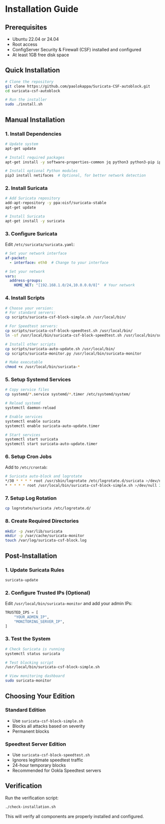 # Installation Guide

## Prerequisites

- Ubuntu 22.04 or 24.04
- Root access
- ConfigServer Security & Firewall (CSF) installed and configured
- At least 1GB free disk space

## Quick Installation

```bash
# Clone the repository
git clone https://github.com/paolokappa/Suricata-CSF-autoblock.git
cd suricata-csf-autoblock

# Run the installer
sudo ./install.sh
```

## Manual Installation

### 1. Install Dependencies

```bash
# Update system
apt-get update

# Install required packages
apt-get install -y software-properties-common jq python3 python3-pip ipcalc

# Install optional Python modules
pip3 install netifaces  # Optional, for better network detection
```

### 2. Install Suricata

```bash
# Add Suricata repository
add-apt-repository -y ppa:oisf/suricata-stable
apt-get update

# Install Suricata
apt-get install -y suricata
```

### 3. Configure Suricata

Edit `/etc/suricata/suricata.yaml`:

```yaml
# Set your network interface
af-packet:
  - interface: eth0  # Change to your interface

# Set your network
vars:
  address-groups:
    HOME_NET: "[192.168.1.0/24,10.0.0.0/8]"  # Your network
```

### 4. Install Scripts

```bash
# Choose your version:
# For standard servers:
cp scripts/suricata-csf-block-simple.sh /usr/local/bin/

# For Speedtest servers:
cp scripts/suricata-csf-block-speedtest.sh /usr/local/bin/
ln -sf /usr/local/bin/suricata-csf-block-speedtest.sh /usr/local/bin/suricata-csf-block-simple.sh

# Install other scripts
cp scripts/suricata-auto-update.sh /usr/local/bin/
cp scripts/suricata-monitor.py /usr/local/bin/suricata-monitor

# Make executable
chmod +x /usr/local/bin/suricata-*
```

### 5. Setup Systemd Services

```bash
# Copy service files
cp systemd/*.service systemd/*.timer /etc/systemd/system/

# Reload systemd
systemctl daemon-reload

# Enable services
systemctl enable suricata
systemctl enable suricata-auto-update.timer

# Start services
systemctl start suricata
systemctl start suricata-auto-update.timer
```

### 6. Setup Cron Jobs

Add to `/etc/crontab`:

```bash
# Suricata auto-block and logrotate
*/30 * * * * root /usr/sbin/logrotate /etc/logrotate.d/suricata >/dev/null 2>&1
* * * * * root /usr/local/bin/suricata-csf-block-simple.sh >/dev/null 2>&1
```

### 7. Setup Log Rotation

```bash
cp logrotate/suricata /etc/logrotate.d/
```

### 8. Create Required Directories

```bash
mkdir -p /var/lib/suricata
mkdir -p /var/cache/suricata-monitor
touch /var/log/suricata-csf-block.log
```

## Post-Installation

### 1. Update Suricata Rules

```bash
suricata-update
```

### 2. Configure Trusted IPs (Optional)

Edit `/usr/local/bin/suricata-monitor` and add your admin IPs:

```python
TRUSTED_IPS = [
    "YOUR_ADMIN_IP",
    "MONITORING_SERVER_IP",
]
```

### 3. Test the System

```bash
# Check Suricata is running
systemctl status suricata

# Test blocking script
/usr/local/bin/suricata-csf-block-simple.sh

# View monitoring dashboard
sudo suricata-monitor
```

## Choosing Your Edition

### Standard Edition
- Use `suricata-csf-block-simple.sh`
- Blocks all attacks based on severity
- Permanent blocks

### Speedtest Server Edition
- Use `suricata-csf-block-speedtest.sh`
- Ignores legitimate speedtest traffic
- 24-hour temporary blocks
- Recommended for Ookla Speedtest servers

## Verification

Run the verification script:

```bash
./check-installation.sh
```

This will verify all components are properly installed and configured.
